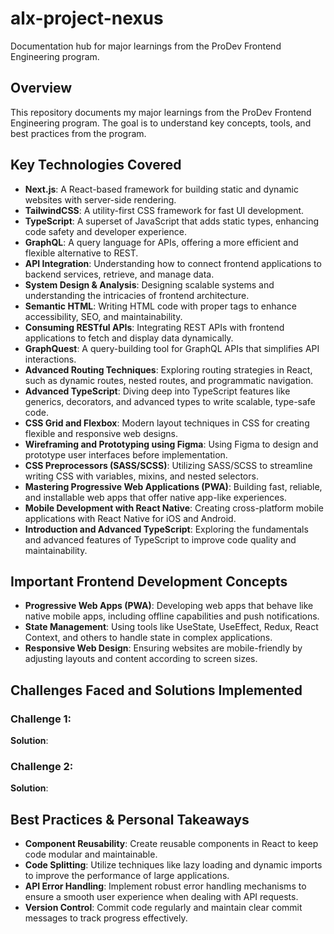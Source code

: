 # alx-project-nexus
Documentation hub for major learnings from the ProDev Frontend Engineering program.

## Overview
This repository documents my major learnings from the ProDev Frontend Engineering program. The goal is to understand key concepts, tools, and best practices from the program.

## Key Technologies Covered
- **Next.js**: A React-based framework for building static and dynamic websites with server-side rendering.
- **TailwindCSS**: A utility-first CSS framework for fast UI development.
- **TypeScript**: A superset of JavaScript that adds static types, enhancing code safety and developer experience.
- **GraphQL**: A query language for APIs, offering a more efficient and flexible alternative to REST.
- **API Integration**: Understanding how to connect frontend applications to backend services, retrieve, and manage data.
- **System Design & Analysis**: Designing scalable systems and understanding the intricacies of frontend architecture.
- **Semantic HTML**: Writing HTML code with proper tags to enhance accessibility, SEO, and maintainability.
- **Consuming RESTful APIs**: Integrating REST APIs with frontend applications to fetch and display data dynamically.
- **GraphQuest**: A query-building tool for GraphQL APIs that simplifies API interactions.
- **Advanced Routing Techniques**: Exploring routing strategies in React, such as dynamic routes, nested routes, and programmatic navigation.
- **Advanced TypeScript**: Diving deep into TypeScript features like generics, decorators, and advanced types to write scalable, type-safe code.
- **CSS Grid and Flexbox**: Modern layout techniques in CSS for creating flexible and responsive web designs.
- **Wireframing and Prototyping using Figma**: Using Figma to design and prototype user interfaces before implementation.
- **CSS Preprocessors (SASS/SCSS)**: Utilizing SASS/SCSS to streamline writing CSS with variables, mixins, and nested selectors.
- **Mastering Progressive Web Applications (PWA)**: Building fast, reliable, and installable web apps that offer native app-like experiences.
- **Mobile Development with React Native**: Creating cross-platform mobile applications with React Native for iOS and Android.
- **Introduction and Advanced TypeScript**: Exploring the fundamentals and advanced features of TypeScript to improve code quality and maintainability.

## Important Frontend Development Concepts
- **Progressive Web Apps (PWA)**: Developing web apps that behave like native mobile apps, including offline capabilities and push notifications.
- **State Management**: Using tools like UseState, UseEffect, Redux, React Context, and others to handle state in complex applications.
- **Responsive Web Design**: Ensuring websites are mobile-friendly by adjusting layouts and content according to screen sizes.

## Challenges Faced and Solutions Implemented
### Challenge 1:
**Solution**: 

### Challenge 2: 
**Solution**: 

## Best Practices & Personal Takeaways
- **Component Reusability**: Create reusable components in React to keep code modular and maintainable.
- **Code Splitting**: Utilize techniques like lazy loading and dynamic imports to improve the performance of large applications.
- **API Error Handling**: Implement robust error handling mechanisms to ensure a smooth user experience when dealing with API requests.
- **Version Control**: Commit code regularly and maintain clear commit messages to track progress effectively.


